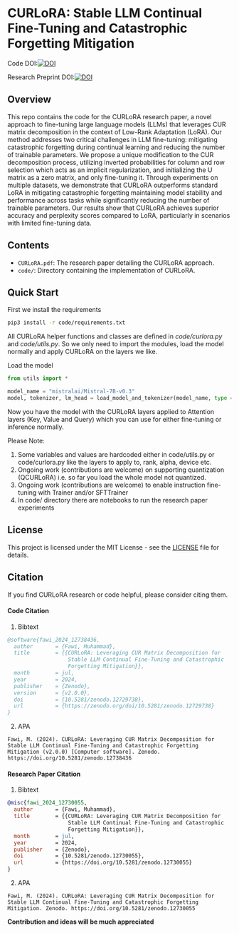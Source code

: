 # CURLoRA: Stable LLM Continual Fine-Tuning and Catastrophic Forgetting Mitigation
Code DOI:[![DOI](https://zenodo.org/badge/827041462.svg)](https://zenodo.org/doi/10.5281/zenodo.12729738)

Research Preprint DOI:[![DOI](https://zenodo.org/badge/DOI/10.5281/zenodo.12740116.svg)](https://doi.org/10.5281/zenodo.12740116)

## Overview
This repo contains the code for the CURLoRA research paper, a novel approach to fine-tuning large language models (LLMs) that leverages CUR matrix decomposition in the context of Low-Rank Adaptation (LoRA). Our method addresses two critical challenges in LLM fine-tuning: mitigating catastrophic forgetting during continual learning and reducing the number of trainable parameters. We propose a unique modification to the CUR decomposition process, utilizing inverted probabilities for column and row selection which acts as an implicit regularization, and initializing the U matrix as a zero matrix, and only fine-tuning it. Through experiments on multiple datasets, we demonstrate that CURLoRA outperforms standard LoRA in mitigating catastrophic forgetting maintaining model stability and performance across tasks while significantly reducing the number of trainable parameters. Our results show that CURLoRA achieves superior accuracy and perplexity scores compared to LoRA, particularly in scenarios with limited fine-tuning data.

## Contents
- `CURLoRA.pdf`: The research paper detailing the CURLoRA approach.
- `code/`: Directory containing the implementation of CURLoRA.

## Quick Start
First we install the requirements
```bash
pip3 install -r code/requirements.txt
```

All CURLoRA helper functions and classes are defined in *code/curlora.py* and *code/utils.py*. So we only need to import the modules, load the model normally and apply CURLoRA on the layers we like.

Load the model
```python
from utils import *

model_name = "mistralai/Mistral-7B-v0.3"
model, tokenizer, lm_head = load_model_and_tokenizer(model_name, type = "curlora")
```
Now you have the model with the CURLoRA layers applied to Attention layers (Key, Value and Query) which you can use for either fine-tuning or inference normally.

Please Note:
1. Some variables and values are hardcoded either in code/utils.py or code/curlora.py like the layers to apply to, rank, alpha, device etc.
2. Ongoing work (contributions are welcome) on supporting quantization (QCURLoRA) i.e. so far you load the whole model not quantized.
3. Ongoing work (contributions are welcome) to enable instruction fine-tuning with Trainer and/or SFTTrainer
4. In code/ directory there are notebooks to run the research paper experiments

## License
This project is licensed under the MIT License - see the [LICENSE](https://github.com/MNoorFawi/curlora/blob/main/LICENSE) file for details.

## Citation
If you find CURLoRA research or code helpful, please consider citing them.

#### Code Citation

1. Bibtext
```bibtex
@software{fawi_2024_12738436,
  author       = {Fawi, Muhammad},
  title        = {{CURLoRA: Leveraging CUR Matrix Decomposition for 
                   Stable LLM Continual Fine-Tuning and Catastrophic
                   Forgetting Mitigation}},
  month        = jul,
  year         = 2024,
  publisher    = {Zenodo},
  version      = {v2.0.0},
  doi          = {10.5281/zenodo.12729738},
  url          = {https://zenodo.org/doi/10.5281/zenodo.12729738}
}
```

2. APA
```text
Fawi, M. (2024). CURLoRA: Leveraging CUR Matrix Decomposition for Stable LLM Continual Fine-Tuning and Catastrophic Forgetting Mitigation (v2.0.0) [Computer software]. Zenodo. https://doi.org/10.5281/zenodo.12738436
```

#### Research Paper Citation

1. Bibtext
```bibtex
@misc{fawi_2024_12730055,
  author       = {Fawi, Muhammad},
  title        = {{CURLoRA: Leveraging CUR Matrix Decomposition for 
                   Stable LLM Continual Fine-Tuning and Catastrophic
                   Forgetting Mitigation}},
  month        = jul,
  year         = 2024,
  publisher    = {Zenodo},
  doi          = {10.5281/zenodo.12730055},
  url          = {https://doi.org/10.5281/zenodo.12730055}
}
```

2. APA
```text
Fawi, M. (2024). CURLoRA: Leveraging CUR Matrix Decomposition for Stable LLM Continual Fine-Tuning and Catastrophic Forgetting Mitigation. Zenodo. https://doi.org/10.5281/zenodo.12730055
```

**Contribution and ideas will be much appreciated**
